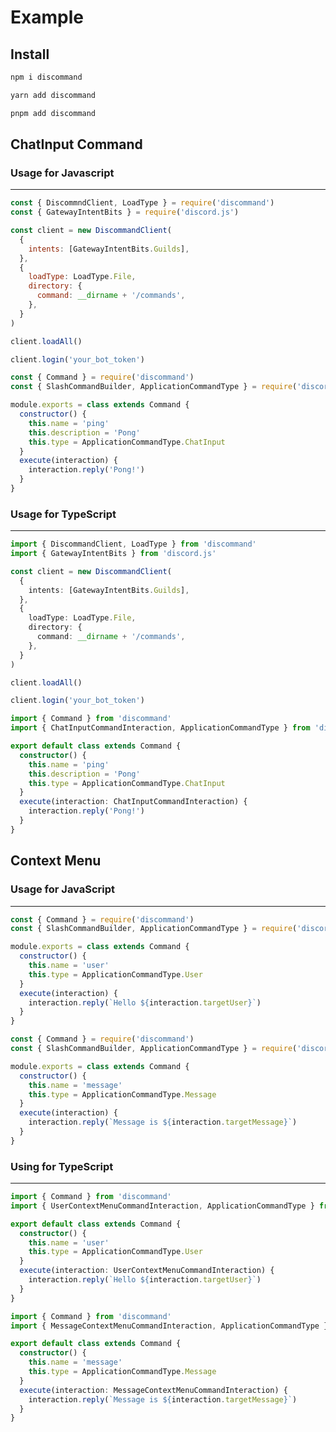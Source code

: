 # Example

## Install

<code-group>
<code-block title="npm">

```bash
npm i discommand
```

</code-block>

<code-block title="yarn">

```bash
yarn add discommand
```

</code-block>


<code-block title='pnpm'>

```bash
pnpm add discommand
```

</code-block>
</code-group>

## ChatInput Command

### Usage for Javascript
---

<code-group>
<code-block title="index.js">

```js
const { DiscommndClient, LoadType } = require('discommand')
const { GatewayIntentBits } = require('discord.js')

const client = new DiscommandClient(
  {
    intents: [GatewayIntentBits.Guilds],
  },
  {
    loadType: LoadType.File,
    directory: {
      command: __dirname + '/commands',
    },
  }
)

client.loadAll()

client.login('your_bot_token')
```

</code-block>

<code-block title="commands/ping.js">

```js
const { Command } = require('discommand')
const { SlashCommandBuilder, ApplicationCommandType } = require('discord.js')

module.exports = class extends Command {
  constructor() {
    this.name = 'ping'
    this.description = 'Pong'
    this.type = ApplicationCommandType.ChatInput
  }
  execute(interaction) {
    interaction.reply('Pong!')
  }
}
```

</code-block>
</code-group>

### Usage for TypeScript
---

<code-group>
<code-block title="index.ts">

```ts
import { DiscommandClient, LoadType } from 'discommand'
import { GatewayIntentBits } from 'discord.js'

const client = new DiscommandClient(
  {
    intents: [GatewayIntentBits.Guilds],
  },
  {
    loadType: LoadType.File,
    directory: {
      command: __dirname + '/commands',
    },
  }
)

client.loadAll()

client.login('your_bot_token')
```

</code-block>

<code-block title="commands/ping.ts">

```ts
import { Command } from 'discommand'
import { ChatInputCommandInteraction, ApplicationCommandType } from 'discord.js'

export default class extends Command {
  constructor() {
    this.name = 'ping'
    this.description = 'Pong'
    this.type = ApplicationCommandType.ChatInput
  }
  execute(interaction: ChatInputCommandInteraction) {
    interaction.reply('Pong!')
  }
}
```

</code-block>
</code-group>


## Context Menu

### Usage for JavaScript

---

<code-group>
<code-block title="User Context Menu">

```js
const { Command } = require('discommand')
const { SlashCommandBuilder, ApplicationCommandType } = require('discord.js')

module.exports = class extends Command {
  constructor() {
    this.name = 'user'
    this.type = ApplicationCommandType.User
  }
  execute(interaction) {
    interaction.reply(`Hello ${interaction.targetUser}`)
  }
}
```

</code-block>

<code-block title="Messaeg Context Menu">

```js
const { Command } = require('discommand')
const { SlashCommandBuilder, ApplicationCommandType } = require('discord.js')

module.exports = class extends Command {
  constructor() {
    this.name = 'message'
    this.type = ApplicationCommandType.Message
  }
  execute(interaction) {
    interaction.reply(`Message is ${interaction.targetMessage}`)
  }
}
```

</code-block>
</code-group>

### Using for TypeScript

---

<code-group>
<code-block title="User Context Menu">

```ts
import { Command } from 'discommand'
import { UserContextMenuCommandInteraction, ApplicationCommandType } from 'discord.js'

export default class extends Command {
  constructor() {
    this.name = 'user'
    this.type = ApplicationCommandType.User
  }
  execute(interaction: UserContextMenuCommandInteraction) {
    interaction.reply(`Hello ${interaction.targetUser}`)
  }
}
```

</code-block>

<code-block title="Message Context Menu">

```ts
import { Command } from 'discommand'
import { MessageContextMenuCommandInteraction, ApplicationCommandType } from 'discord.js'

export default class extends Command {
  constructor() {
    this.name = 'message'
    this.type = ApplicationCommandType.Message
  }
  execute(interaction: MessageContextMenuCommandInteraction) {
    interaction.reply(`Message is ${interaction.targetMessage}`)
  }
}
```

</code-block>
</code-group>
